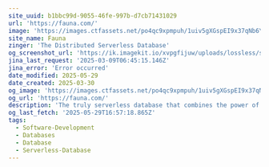 ```yaml
---
site_uuid: b1bbc99d-9055-46fe-997b-d7cb71431029
url: 'https://fauna.com/'
image: 'https://images.ctfassets.net/po4qc9xpmpuh/1uiv5gXGspEI9x37qNb6Y0/5c48844dce8f2510f7bf4e90cc1dad2b/twitter_card_02__1_.png'
site_name: Fauna
zinger: 'The Distributed Serverless Database'
og_screenshot_url: 'https://ik.imagekit.io/xvpgfijuw/uploads/lossless/screenshots/20250529_Fauna_og_screenshot.jpeg'
jina_last_request: '2025-03-09T06:45:15.146Z'
jina_error: 'Error occurred'
date_modified: 2025-05-29
date_created: 2025-03-30
og_image: 'https://images.ctfassets.net/po4qc9xpmpuh/1uiv5gXGspEI9x37qNb6Y0/5c48844dce8f2510f7bf4e90cc1dad2b/twitter_card_02__1_.png'
og_url: 'https://fauna.com/'
description: 'The truly serverless database that combines the power of a relational database with the flexibility of JSON documents.'
og_last_fetch: '2025-05-29T16:57:18.865Z'
tags:
  - Software-Development
  - Databases
  - Database
  - Serverless-Database
---
```


